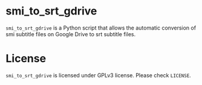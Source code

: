 # smi_to_srt_gdrive

`smi_to_srt_gdrive` is a Python script that allows the automatic conversion of smi subtitle files on Google Drive to srt subtitle files.

# License

`smi_to_srt_gdrive` is licensed under GPLv3 license. Please check `LICENSE`.
